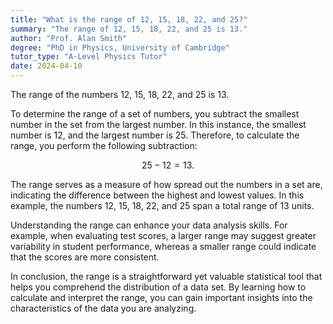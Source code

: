 ```yaml
---
title: "What is the range of 12, 15, 18, 22, and 25?"
summary: "The range of 12, 15, 18, 22, and 25 is 13."
author: "Prof. Alan Smith"
degree: "PhD in Physics, University of Cambridge"
tutor_type: "A-Level Physics Tutor"
date: 2024-04-10
---
```


The range of the numbers $12$, $15$, $18$, $22$, and $25$ is $13$.

To determine the range of a set of numbers, you subtract the smallest number in the set from the largest number. In this instance, the smallest number is $12$, and the largest number is $25$. Therefore, to calculate the range, you perform the following subtraction: 

$$
25 - 12 = 13.
$$

The range serves as a measure of how spread out the numbers in a set are, indicating the difference between the highest and lowest values. In this example, the numbers $12$, $15$, $18$, $22$, and $25$ span a total range of $13$ units.

Understanding the range can enhance your data analysis skills. For example, when evaluating test scores, a larger range may suggest greater variability in student performance, whereas a smaller range could indicate that the scores are more consistent.

In conclusion, the range is a straightforward yet valuable statistical tool that helps you comprehend the distribution of a data set. By learning how to calculate and interpret the range, you can gain important insights into the characteristics of the data you are analyzing.
    